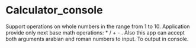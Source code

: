 # Calculator_console 
Support operations on whole numbers in the range from 1 to 10. 
Application provide only next base math operations: * / + - .
Also this app can accept both arguments arabian and roman numbers to input.
To output in console.
